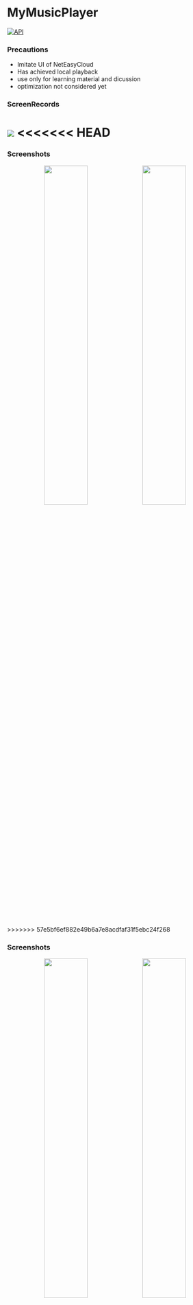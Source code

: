 # MyMusicPlayer

[![API](https://img.shields.io/badge/API-23-orange.svg)](https://android-arsenal.com/api?level=23)

### Precautions
- Imitate UI of NetEasyCloud
- Has achieved local playback
- use only for learning material and dicussion
- optimization not considered yet

### ScreenRecords

![](gif/2017.10.31-16.gif)
<<<<<<< HEAD
=======

### Screenshots
<p align="center">
<img src="https://github.com/Eric-Ge/MyMusicPlayer/edit/master/gif/Home.png" width = "45%" height="45%"/>
<img src="https://github.com/Eric-Ge/MyMusicPlayer/edit/master/gif/Playing interface.png" width = "45%" height="45%"/>
</p>
>>>>>>> 57e5bf6ef882e49b6a7e8acdfaf31f5ebc24f268

### Screenshots

<p align="center">

<img src="https://github.com/Eric-Ge/MyMusicPlayer/edit/master/gif/Home.png" width = "45%" height="45%"/>

<img src="https://github.com/Eric-Ge/MyMusicPlayer/edit/master/gif/Playing interface.png" width = "45%" height="45%"/>

</p>
### Defect

- Only local playback is achieved, did not do network music player, notice column control, sharing music,etc

### Reference
- [**ImitateNetEasyCloud**](https://github.com/Limuyang1013/ImitateNetEasyCloud)

- [**LiteMusic**](http://download.csdn.net/download/u010156024/9793829)

